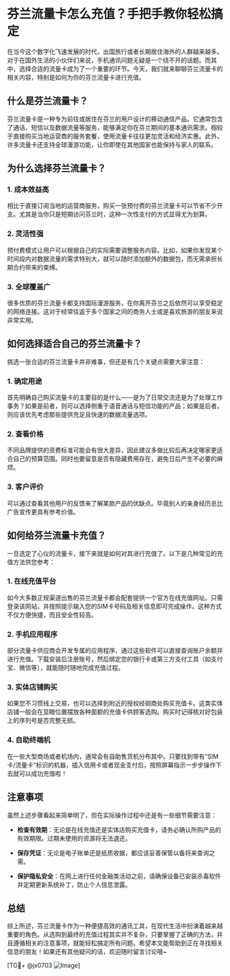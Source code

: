 # 芬兰流量卡怎么充值？手把手教你轻松搞定

在当今这个数字化飞速发展的时代，出国旅行或者长期居住海外的人群越来越多。对于在国外生活的小伙伴们来说，手机通讯问题无疑是一个绕不开的话题。而其中，选择合适的流量卡成为了一个重要的环节。今天，我们就来聊聊芬兰流量卡的相关内容，特别是如何为你的芬兰流量卡进行充值。

## 什么是芬兰流量卡？

芬兰流量卡是一种专为前往或居住在芬兰的用户设计的移动通信产品。它通常包含了通话、短信以及数据流量等服务，能够满足你在芬兰期间的基本通讯需求。相较于直接购买当地运营商的服务套餐，使用流量卡往往更加灵活和经济实惠。此外，许多流量卡还支持全球漫游功能，让你即使在其他国家也能保持与家人的联系。

## 为什么选择芬兰流量卡？

### 1. 成本效益高
相比于直接订阅当地的运营商服务，购买一张预付费的芬兰流量卡可以节省不少开支。尤其是当你只是短期访问芬兰时，这种一次性支付的方式显得尤为划算。

### 2. 灵活性强
预付费模式让用户可以根据自己的实际需要调整服务内容。比如，如果你发现某个时间段内对数据流量的需求特别大，就可以随时添加额外的数据包，而无需承担长期合约带来的束缚。

### 3. 全球覆盖广
很多优质的芬兰流量卡都支持国际漫游服务，在你离开芬兰之后依然可以享受稳定的网络连接。这对于经常往返于多个国家之间的商务人士或是喜欢旅游的朋友来说非常实用。

## 如何选择适合自己的芬兰流量卡？

挑选一张合适的芬兰流量卡并非难事，但还是有几个关键点需要大家注意：

### 1. 确定用途
首先明确自己购买流量卡的主要目的是什么——是为了日常交流还是为了处理工作事务？如果是前者，则可以选择侧重于语音通话与短信功能的产品；如果是后者，则应该优先考虑那些提供充足且快速的数据流量选项。

### 2. 查看价格
不同品牌提供的资费标准可能会有很大差异，因此建议多做比较后再决定哪家更适合自己的预算范围。同时也要留意是否有隐藏费用存在，避免日后产生不必要的麻烦。

### 3. 客户评价
可以通过查看其他用户的反馈来了解某款产品的优缺点。毕竟别人的亲身经历总比广告宣传更具有参考价值。

## 如何给芬兰流量卡充值？

一旦选定了心仪的流量卡，接下来就是如何对其进行充值了。以下是几种常见的充值方法供您参考：

### 1. 在线充值平台
如今大多数正规渠道出售的芬兰流量卡都会配套提供一个官方在线充值网址。只需登录该网站，并按照提示输入您的SIM卡号码及相关信息即可完成操作。这种方式不仅方便快捷，而且安全性较高。

### 2. 手机应用程序
部分流量卡供应商会开发专属的应用程序，通过这些软件可以直接查询账户余额并进行充值。下载安装后注册账号，然后绑定您的银行卡或第三方支付工具（如支付宝、微信等），就能随时随地完成充值过程。

### 3. 实体店铺购买
如果您不习惯线上交易，也可以选择到附近的授权经销商处购买充值卡。这类实体店铺一般会在显眼位置摆放各种面额的充值卡供顾客选购。购买时记得核对好包装上的序列号是否完整无损。

### 4. 自助终端机
在一些大型商场或者机场内，通常会有自助售货机分布其中。只要找到带有“SIM卡/流量卡”标识的机器，插入信用卡或者现金支付后，按照屏幕指示一步步操作下去就可以成功充值啦！

## 注意事项

虽然上述步骤看起来简单明了，但在实际操作过程中还是有一些细节需要注意：

- **检查有效期**：无论是在线充值还是实体店购买充值卡，请务必确认所购产品的有效期限。过期未使用的资源将无法退还。
  
- **保存凭证**：无论是电子账单还是纸质收据，都应该妥善保管以备将来查询之需。

- **保护隐私安全**：在网上进行任何金融类活动之前，请确保设备已安装杀毒软件并定期更新系统补丁，防止个人信息泄露。

## 总结

综上所述，芬兰流量卡作为一种便捷高效的通讯工具，在现代生活中扮演着越来越重要的角色。从选购到最终的充值过程其实并不复杂，只要掌握了正确的方法，并且遵循相关的注意事项，就能轻松搞定所有问题。希望本文能帮助到正在寻找相关信息的朋友！如果还有其他疑问的话，欢迎随时留言讨论哦~

[TG💪+ @jx0703 ![Image](https://github.com/user-attachments/assets/dbca1d08-cadb-493c-b0ec-ad6f7a83f270)]